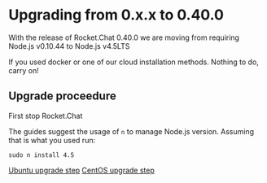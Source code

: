 # Upgrading from 0.x.x to 0.40.0

With the release of Rocket.Chat 0.40.0 we are moving from requiring Node.js v0.10.44 to Node.js v4.5LTS

If you used docker or one of our cloud installation methods.  Nothing to do, carry on!

## Upgrade proceedure



First stop Rocket.Chat

The guides suggest the usage of `n` to manage Node.js version.  Assuming that is what you used run:

```
sudo n install 4.5
```

[Ubuntu upgrade step](/3.%20Installation/4.%20Manual%20Installation/Ubuntu#update)
[CentOS upgrade step](/3.%20Installation/4.%20Manual%20Installation/CentOS#update)
